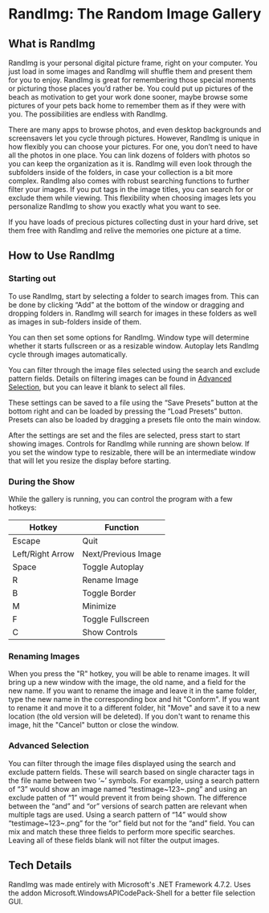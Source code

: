 # RandImg: The Random Image Gallery



## What is RandImg
RandImg is your personal digital picture frame, right on your computer. You just load in some images and RandImg will shuffle them and present them for you to enjoy. RandImg is great for remembering those special moments or picturing those places you’d rather be. You could put up pictures of the beach as motivation to get your work done sooner, maybe browse some pictures of your pets back home to remember them as if they were with you. The possibilities are endless with RandImg.

There are many apps to browse photos, and even desktop backgrounds and screensavers let you cycle through pictures. However, RandImg is unique in how flexibly you can choose your pictures. For one, you don’t need to have all the photos in one place. You can link dozens of folders with photos so you can keep the organization as it is. RandImg will even look through the subfolders inside of the folders, in case your collection is a bit more complex. RandImg also comes with robust searching functions to further filter your images. If you put tags in the image titles, you can search for or exclude them while viewing. This flexibility when choosing images lets you personalize RandImg to show you exactly what you want to see.

If you have loads of precious pictures collecting dust in your hard drive, set them free with RandImg and relive the memories one picture at a time.

## How to Use RandImg
### Starting out
To use RandImg, start by selecting a folder to search images from. This can be done by clicking “Add” at the bottom of the window or dragging and dropping folders in. RandImg will search for images in these folders as well as images in sub-folders inside of them.

You can then set some options for RandImg. Window type will determine whether it starts fullscreen or as a resizable window. Autoplay lets RandImg cycle through images automatically.

You can filter through the image files selected using the search and exclude pattern fields. Details on filtering images can be found in [Advanced Selection](#advanced-selection), but you can leave it blank to select all files.

These settings can be saved to a file using the “Save Presets” button at the bottom right and can be loaded by pressing the “Load Presets” button. Presets can also be loaded by dragging a presets file onto the main window.

After the settings are set and the files are selected, press start to start showing images. Controls for RandImg while running are shown below. If you set the window type to resizable, there will be an intermediate window that will let you resize the display before starting.

### During the Show
While the gallery is running, you can control the program with a few hotkeys:

Hotkey  | Function
------------- | -------------
Escape  | Quit
Left/Right Arrow  | Next/Previous Image
Space  | Toggle Autoplay
R  | Rename Image
B  | Toggle Border
M  | Minimize
F  | Toggle Fullscreen
C  | Show Controls

### Renaming Images
When you press the "R" hotkey, you will be able to rename images. It will bring up a new window with the image, the old name, and a field for the new name. If you want to rename the image and leave it in the same folder, type the new name in the corresponding box and hit "Conform". If you want to rename it and move it to a different folder, hit "Move" and save it to a new location (the old version will be deleted). If you don't want to rename this image, hit the "Cancel" button or close the window.
### <a name="advanced-selection">Advanced Selection</a>
You can filter through the image files displayed using the search and exclude pattern fields. These will search based on single character tags in the file name between two ‘~’ symbols. For example, using a search pattern of “3” would show an image named “testimage~123~.png” and using an exclude patten of “1” would prevent it from being shown. The difference between the “and” and “or” versions of search patten are relevant when multiple tags are used. Using a search pattern of “14” would show “testimage~123~.png” for the “or” field but not for the “and” field. You can mix and match these three fields to perform more specific searches. Leaving all of these fields blank will not filter the output images.

## Tech Details
RandImg was made entirely with Microsoft's .NET Framework 4.7.2. Uses the addon Microsoft.WindowsAPICodePack-Shell for a better file selection GUI. 


